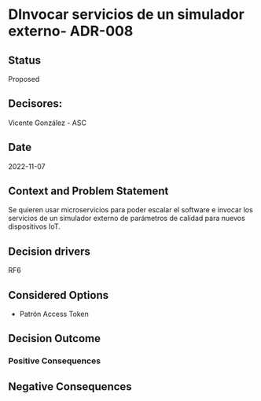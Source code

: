 # DInvocar servicios de un simulador externo- ADR-008

## Status

Proposed

## Decisores:

Vicente González - ASC

## Date

2022-11-07

## Context and Problem Statement

Se quieren usar microservicios para poder escalar el software e invocar los servicios de un simulador externo de parámetros de calidad para nuevos dispositivos IoT.

## Decision drivers

RF6

## Considered Options

* Patrón Access Token

## Decision Outcome


### Positive Consequences

 

## Negative Consequences
